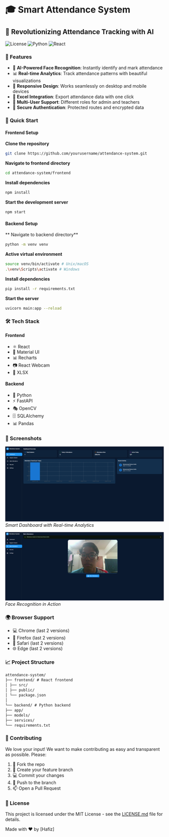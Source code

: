 # 🎓 Smart Attendance System 

## 📸 Revolutionizing Attendance Tracking with AI

![License](https://img.shields.io/badge/license-MIT-blue.svg)
![Python](https://img.shields.io/badge/Python-3.8%2B-blue)
![React](https://img.shields.io/badge/React-18.2.0-61dafb)

### 🌟 Features

- 🤖 **AI-Powered Face Recognition**: Instantly identify and mark attendance
- 📊 **Real-time Analytics**: Track attendance patterns with beautiful visualizations
- 📱 **Responsive Design**: Works seamlessly on desktop and mobile devices
- 📑 **Excel Integration**: Export attendance data with one click
- 👥 **Multi-User Support**: Different roles for admin and teachers
- 🔐 **Secure Authentication**: Protected routes and encrypted data

### 🚀 Quick Start

#### Frontend Setup

**Clone the repository**

```bash
git clone https://github.com/yourusername/attendance-system.git
```

**Navigate to frontend directory**

```bash
cd attendance-system/frontend
```

**Install dependencies**

```bash
npm install
```

**Start the development server**

```bash
npm start
```

#### Backend Setup

** Navigate to backend directory**

```bash
python -m venv venv
```
**Active virtual environment**

```bash
source venv/bin/activate # Unix/macOS
.\venv\Scripts\activate # Windows
```
**Install dependencies**

```bash
pip install -r requirements.txt
```

**Start the server**

```bash
uvicorn main:app --reload
```


### 🛠️ Tech Stack

#### Frontend
- ⚛️ React
- 🎨 Material UI
- 📊 Recharts
- 📷 React Webcam
- 📑 XLSX

#### Backend
- 🐍 Python
- ⚡ FastAPI
- 🎭 OpenCV
- 🗄️ SQLAlchemy
- 📊 Pandas

### 📱 Screenshots

![Dashboard](dashboard.PNG)
*Smart Dashboard with Real-time Analytics*

![Attendance](mark.PNG)
*Face Recognition in Action*

### 🌍 Browser Support

- 💻 Chrome (last 2 versions)
- 🦊 Firefox (last 2 versions)
- 🧭 Safari (last 2 versions)
- 🌐 Edge (last 2 versions)

### 📈 Project Structure


```tree
attendance-system/
├── frontend/ # React frontend
│ ├── src/
│ ├── public/
│ └── package.json
│
└── backend/ # Python backend
├── app/
├── models/
├── services/
└── requirements.txt
```



### 🤝 Contributing

We love your input! We want to make contributing as easy and transparent as possible. Please:

1. 🍴 Fork the repo
2. 🔄 Create your feature branch
3. 💻 Commit your changes
4. 🚀 Push to the branch
5. 📫 Open a Pull Request

### 📝 License

This project is licensed under the MIT License - see the [LICENSE.md](LICENSE.md) file for details.


Made with ❤️ by [Hafiz]




